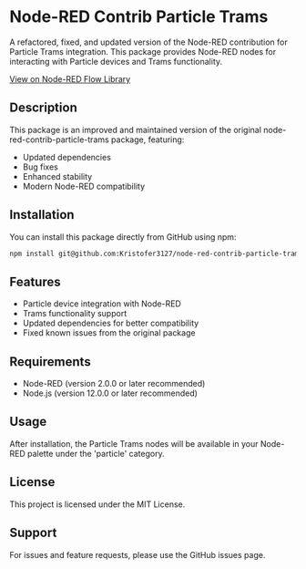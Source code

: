 # Node-RED Contrib Particle Trams

A refactored, fixed, and updated version of the Node-RED contribution for Particle Trams integration. This package provides Node-RED nodes for interacting with Particle devices and Trams functionality.

[View on Node-RED Flow Library](https://www.npmjs.com/package/node-red-contrib-particle-trams)

## Description

This package is an improved and maintained version of the original node-red-contrib-particle-trams package, featuring:
- Updated dependencies
- Bug fixes
- Enhanced stability
- Modern Node-RED compatibility

## Installation

You can install this package directly from GitHub using npm:

```bash
npm install git@github.com:Kristofer3127/node-red-contrib-particle-trams.git
```

## Features

- Particle device integration with Node-RED
- Trams functionality support
- Updated dependencies for better compatibility
- Fixed known issues from the original package

## Requirements

- Node-RED (version 2.0.0 or later recommended)
- Node.js (version 12.0.0 or later recommended)

## Usage

After installation, the Particle Trams nodes will be available in your Node-RED palette under the 'particle' category.

## License

This project is licensed under the MIT License.

## Support

For issues and feature requests, please use the GitHub issues page.
